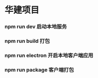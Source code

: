 # 华建项目
### npm run dev 启动本地服务
### npm run build 打包
### npm run electron 开启本地客户端应用
### npm run package 客户端打包